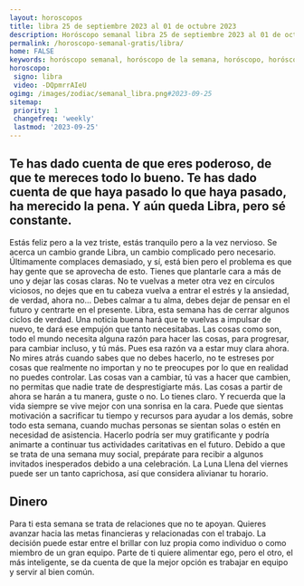 ```yaml
---
layout: horoscopos
title: libra 25 de septiembre 2023 al 01 de octubre 2023 
description: Horóscopo semanal libra 25 de septiembre 2023 al 01 de octubre 2023. Te has dado cuenta de que eres poderoso, de que te mereces todo lo bueno. Te has dado cuenta de que haya pasado lo que haya pasado, ha merecido la pena. Y aún queda Libra, pero sé constante.
permalink: /horoscopo-semanal-gratis/libra/
home: FALSE
keywords: horóscopo semanal, horóscopo de la semana, horóscopo, horóscopo gratis,horóscopos, horóscopo esperanza gracia, horoscopos libra la semana, horóscopos gratis, Tarot, Astrologia, Zodíaco, libra, horoscopo gratis, semanal
horoscopo:
 signo: libra
 video: -DQpmrrAIeU
ogimg: /images/zodiac/semanal_libra.png#2023-09-25
sitemap:
 priority: 1
 changefreq: 'weekly'
 lastmod: '2023-09-25'
---
```




## Te has dado cuenta de que eres poderoso, de que te mereces todo lo bueno. Te has dado cuenta de que haya pasado lo que haya pasado, ha merecido la pena. Y aún queda Libra, pero sé constante.

Estás feliz pero a la vez triste, estás tranquilo pero a la vez nervioso. Se acerca un cambio grande Libra, un cambio complicado pero necesario. Últimamente complaces demasiado, y sí, está bien pero el problema es que hay gente que se aprovecha de esto. Tienes que plantarle cara a más de uno y dejar las cosas claras. No te vuelvas a meter otra vez en círculos viciosos, no dejes que en tu cabeza vuelva a entrar el estrés y la ansiedad, de verdad, ahora no… Debes calmar a tu alma, debes dejar de pensar en el futuro y centrarte en el presente. Libra, esta semana has de cerrar algunos ciclos de verdad. Una noticia buena hará que te vuelvas a impulsar de nuevo, te dará ese empujón que tanto necesitabas. Las cosas como son, todo el mundo necesita alguna razón para hacer las cosas, para progresar, para cambiar incluso, y tú más. Pues esa razón va a estar muy clara ahora. No mires atrás cuando sabes que no debes hacerlo, no te estreses por cosas que realmente no importan y no te preocupes por lo que en realidad no puedes controlar. Las cosas van a cambiar, tú vas a hacer que cambien, no permitas que nadie trate de desprestigiarte más. Las cosas a partir de ahora se harán a tu manera, guste o no. Lo tienes claro. Y recuerda que la vida siempre se vive mejor con una sonrisa en la cara.
Puede que sientas motivación a sacrificar tu tiempo y recursos para ayudar a los demás, sobre todo esta semana, cuando muchas personas se sientan solas o estén en necesidad de asistencia. Hacerlo podría ser muy gratificante y podría animarte a continuar tus actividades caritativas en el futuro. Debido a que se trata de una semana muy social, prepárate para recibir a algunos invitados inesperados debido a una celebración. La Luna Llena del viernes puede ser un tanto caprichosa, así que considera alivianar tu horario.

## Dinero

Para ti esta semana se trata de relaciones que no te apoyan. Quieres avanzar hacia las metas financieras y relacionadas con el trabajo. La decisión puede estar entre el brillar con luz propia  como individuo o como miembro de un gran equipo. Parte de ti quiere alimentar ego, pero el otro, el más inteligente, se da cuenta de que la mejor opción es trabajar en equipo y servir al bien común.